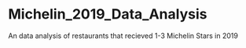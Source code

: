 # Michelin_2019_Data_Analysis
An data analysis of restaurants that recieved 1-3 Michelin Stars in 2019
